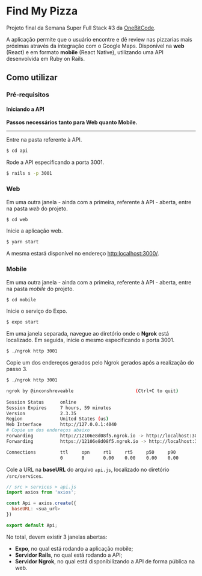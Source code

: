# Find My Pizza

Projeto final da Semana Super Full Stack #3 da [OneBitCode](https://onebitcode.com/).

A aplicação permite que o usuário encontre e dê review nas pizzarias mais próximas através da integração com o Google Maps. Disponível na **web** (React) e em formato **mobile** (React Native), utilizando uma API desenvolvida em Ruby on Rails.

## Como utilizar

### Pré-requisitos

#### Iniciando a API

**Passos necessários tanto para Web quanto Mobile.**

---

Entre na pasta referente à API.
```sh
$ cd api
``` 
Rode a API especificando a porta 3001.
```sh
$ rails s -p 3001
``` 

### Web
Em uma outra janela - ainda com a primeira, referente à API - aberta, entre na pasta _web_ do projeto.
```sh
$ cd web
``` 
Inicie a aplicação web. 
```sh
$ yarn start
```  
A mesma estará disponível no endereço [http:localhost:3000/](http:localhost:3000/).

### Mobile
Em uma outra janela - ainda com a primeira, referente à API - aberta, entre na pasta _mobile_ do projeto.
```sh
$ cd mobile
```
Inicie o serviço do Expo.
```sh
$ expo start
```
Em uma janela separada, navegue ao diretório onde o **Ngrok** está localizado. Em seguida, inicie o mesmo especificando a porta 3001.
```sh
$ ./ngrok http 3001
```
Copie um dos endereços gerados pelo Ngrok gerados após a realização do passo 3.
```sh
$ ./ngrok http 3001

ngrok by @inconshreveable                       (Ctrl+C to quit)
                                                                         
Session Status      online                                                          
Session Expires     7 hours, 59 minutes                                             
Version             2.3.35                                                          
Region              United States (us)                                              
Web Interface       http://127.0.0.1:4040   
# Copie um dos endereços abaixo
Forwarding          http://12106e8d08f5.ngrok.io -> http://localhost:3001           
Forwarding          https://12106e8d08f5.ngrok.io -> http://localhost:3001          

Connections         ttl     opn     rt1     rt5     p50     p90                                          
                    0       0       0.00    0.00    0.00    0.00          
```

Cole a URL na **baseURL** do arquivo `api.js`, localizado no diretório `/src/services`.

```javascript
// src > services > api.js
import axios from 'axios';

const Api = axios.create({
  baseURL: <sua_url>
})

export default Api;
```

No total, devem existir 3 janelas abertas:
* **Expo**, no qual está rodando a aplicação mobile;
* **Servidor Rails**, no qual está rodando a API;
* **Servidor Ngrok**, no qual está disponibilizando a API de forma pública na web.
